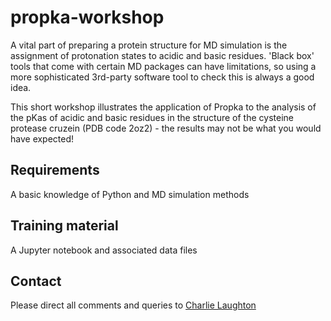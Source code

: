 # propka-workshop

A vital part of preparing a protein structure for MD simulation is the assignment of protonation states to acidic and basic residues. 'Black box' tools that come with certain MD packages can have limitations, so using a more sophisticated 3rd-party software tool to check this is always a good idea.

This short workshop illustrates the application of Propka to the analysis of the pKas of acidic and basic residues in the structure of the cysteine protease cruzein (PDB code 2oz2) - the results may not be what you would have expected!

## Requirements
A basic knowledge of Python and MD simulation methods

## Training material
A Jupyter notebook and associated data files

## Contact
Please direct all comments and queries to [Charlie Laughton](mailto:charles.laughton@nottingham.ac.uk)
